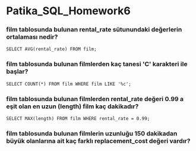# Patika_SQL_Homework6

### film tablosunda bulunan rental_rate sütunundaki değerlerin ortalaması nedir?

``` SELECT AVG(rental_rate) FROM film; ```

### film tablosunda bulunan filmlerden kaç tanesi 'C' karakteri ile başlar?

``` SELECT COUNT(*) FROM film WHERE film LIKE '%c'; ```

### film tablosunda bulunan filmlerden rental_rate değeri 0.99 a eşit olan en uzun (length) film kaç dakikadır?

``` SELECT MAX(length) FROM film WHERE rental_rate = 0.99; ```

### film tablosunda bulunan filmlerin uzunluğu 150 dakikadan büyük olanlarına ait kaç farklı replacement_cost değeri vardır?

```  ```
